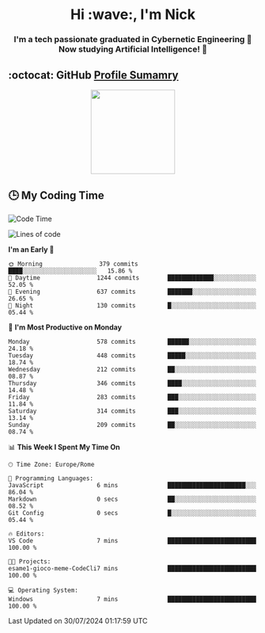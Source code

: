 <h1 align="center">Hi :wave:, I'm Nick</h1>

<h3 align="center">I'm a tech passionate graduated in Cybernetic Engineering 🤖<br>
Now studying Artificial Intelligence! 🧠</h3>


## :octocat: GitHub <a href="https://github.com/vn7n24fzkq/github-profile-summary-cards">Profile Sumamry</a>

<p align="center">
   <img style="height:170px;display:inline-block"  src="http://github-profile-summary-cards.vercel.app/api/cards/profile-details?username=CodeClimberNT&theme=github_dark" />
<!--    <img style="height:170px;display:inline-block"  src="http://github-profile-summary-cards.vercel.app/api/cards/repos-per-language?username=CodeClimberNT&theme=github_dark&exclude=" /> -->
</p>

 ## :clock3: My Coding Time 
 
<!--START_SECTION:waka-->
![Code Time](http://img.shields.io/badge/Code%20Time-362%20hrs%206%20mins-blue)

![Lines of code](https://img.shields.io/badge/From%20Hello%20World%20I%27ve%20Written-2.8%20million%20lines%20of%20code-blue)

**I'm an Early 🐤** 

```text
🌞 Morning                379 commits         ████░░░░░░░░░░░░░░░░░░░░░   15.86 % 
🌆 Daytime                1244 commits        █████████████░░░░░░░░░░░░   52.05 % 
🌃 Evening                637 commits         ███████░░░░░░░░░░░░░░░░░░   26.65 % 
🌙 Night                  130 commits         █░░░░░░░░░░░░░░░░░░░░░░░░   05.44 % 
```
📅 **I'm Most Productive on Monday** 

```text
Monday                   578 commits         ██████░░░░░░░░░░░░░░░░░░░   24.18 % 
Tuesday                  448 commits         █████░░░░░░░░░░░░░░░░░░░░   18.74 % 
Wednesday                212 commits         ██░░░░░░░░░░░░░░░░░░░░░░░   08.87 % 
Thursday                 346 commits         ████░░░░░░░░░░░░░░░░░░░░░   14.48 % 
Friday                   283 commits         ███░░░░░░░░░░░░░░░░░░░░░░   11.84 % 
Saturday                 314 commits         ███░░░░░░░░░░░░░░░░░░░░░░   13.14 % 
Sunday                   209 commits         ██░░░░░░░░░░░░░░░░░░░░░░░   08.74 % 
```


📊 **This Week I Spent My Time On** 

```text
🕑︎ Time Zone: Europe/Rome

💬 Programming Languages: 
JavaScript               6 mins              ██████████████████████░░░   86.04 % 
Markdown                 0 secs              ██░░░░░░░░░░░░░░░░░░░░░░░   08.52 % 
Git Config               0 secs              █░░░░░░░░░░░░░░░░░░░░░░░░   05.44 % 

🔥 Editors: 
VS Code                  7 mins              █████████████████████████   100.00 % 

🐱‍💻 Projects: 
esame1-gioco-meme-CodeCli7 mins              █████████████████████████   100.00 % 

💻 Operating System: 
Windows                  7 mins              █████████████████████████   100.00 % 
```


 Last Updated on 30/07/2024 01:17:59 UTC
<!--END_SECTION:waka-->

